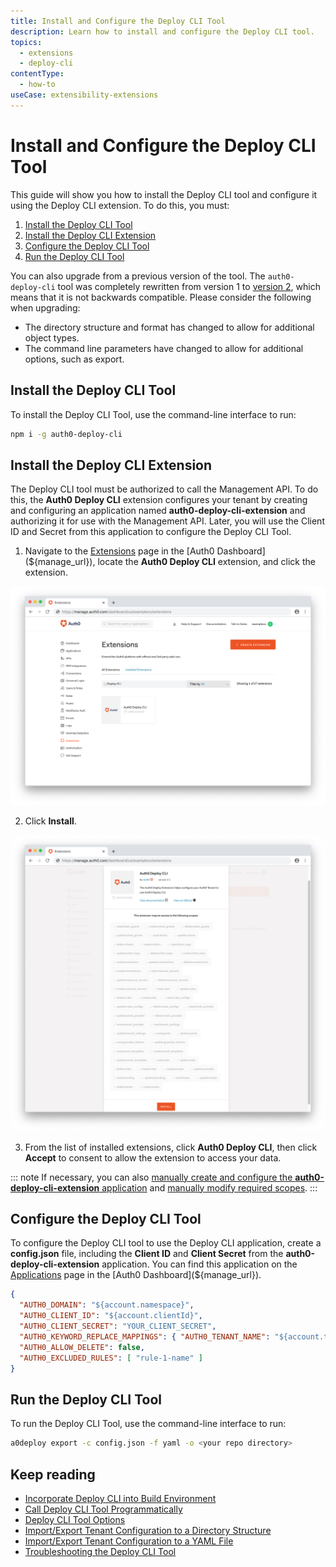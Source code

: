 ```yaml
---
title: Install and Configure the Deploy CLI Tool
description: Learn how to install and configure the Deploy CLI tool.
topics:
  - extensions
  - deploy-cli
contentType:
  - how-to
useCase: extensibility-extensions
---
```

# Install and Configure the Deploy CLI Tool

This guide will show you how to install the Deploy CLI tool and configure it using the Deploy CLI extension. To do this, you must:

1. [Install the Deploy CLI Tool](#install-the-deploy-cli-tool)
2. [Install the Deploy CLI Extension](#install-the-deploy-cli-extension)
3. [Configure the Deploy CLI Tool](#configure-the-deploy-cli-tool)
4. [Run the Deploy CLI Tool](#run-the-deploy-cli-tool)

You can also upgrade from a previous version of the tool. The `auth0-deploy-cli` tool was completely rewritten from version 1 to [version 2](/extensions/deploy-cli/references/what-new-v2), which means that it is not backwards compatible. Please consider the following when upgrading:

- The directory structure and format has changed to allow for additional object types.
- The command line parameters have changed to allow for additional options, such as export.

## Install the Deploy CLI Tool

To install the Deploy CLI Tool, use the command-line interface to run:

```bash
npm i -g auth0-deploy-cli
```

## Install the Deploy CLI Extension

The Deploy CLI tool must be authorized to call the Management API. To do this, the **Auth0 Deploy CLI** extension configures your tenant by creating and configuring an application named **auth0-deploy-cli-extension** and authorizing it for use with the Management API. Later, you will use the Client ID and Secret from this application to configure the Deploy CLI Tool.

1. Navigate to the [Extensions](${manage_url}/#/extensions) page in the [Auth0 Dashboard](${manage_url}), locate the **Auth0 Deploy CLI** extension, and click the extension.

![Find Deploy CLI Extension](/media/articles/extensions/deploy-cli/deploy-cli-find-extension.png)

2. Click **Install**.

![Install Deploy CLI Extension](/media/articles/extensions/deploy-cli/deploy-cli-install-extension.png)

3. From the list of installed extensions, click **Auth0 Deploy CLI**, then click **Accept** to consent to allow the extension to access your data. 

::: note
If necessary, you can also [manually create and configure the **auth0-deploy-cli-extension** application](/extensions/deploy-cli/guides/create-deploy-cli-application-manually#create-the-initial-deploy-cli-application) and [manually modify required scopes](/extensions/deploy-cli/guides/create-deploy-cli-application-manually#modify-deploy-cli-application-scopes).
:::

## Configure the Deploy CLI Tool

To configure the Deploy CLI tool to use the Deploy CLI application, create a **config.json** file, including the **Client ID** and **Client Secret** from the **auth0-deploy-cli-extension** application. You can find this application on the [Applications](${manage_url}/#/applications) page in the [Auth0 Dashboard](${manage_url}).

```json
{
  "AUTH0_DOMAIN": "${account.namespace}",
  "AUTH0_CLIENT_ID": "${account.clientId}",
  "AUTH0_CLIENT_SECRET": "YOUR_CLIENT_SECRET",
  "AUTH0_KEYWORD_REPLACE_MAPPINGS": { "AUTH0_TENANT_NAME": "${account.tenant}" },
  "AUTH0_ALLOW_DELETE": false,
  "AUTH0_EXCLUDED_RULES": [ "rule-1-name" ]
}
```

## Run the Deploy CLI Tool

To run the Deploy CLI Tool, use the command-line interface to run:

```bash
a0deploy export -c config.json -f yaml -o <your repo directory>
```

## Keep reading

* [Incorporate Deploy CLI into Build Environment](/extensions/deploy-cli/guides/incorporate-deploy-cli-into-build-environment)
* [Call Deploy CLI Tool Programmatically](/extensions/deploy-cli/guides/call-deploy-cli-programmatically)
* [Deploy CLI Tool Options](/extensions/deploy-cli/references/deploy-cli-options)
* [Import/Export Tenant Configuration to a Directory Structure](extensions/deploy-cli/guides/import-export-directory-structure)
* [Import/Export Tenant Configuration to a YAML File](/extensions/deploy-cli/guides/import-export-yaml-file)
* [Troubleshooting the Deploy CLI Tool](/extensions/deploy-cli/references/troubleshooting)
